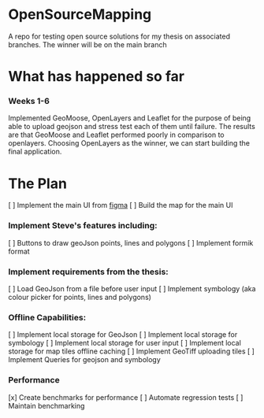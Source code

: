 # OpenSourceMapping
A repo for testing open source solutions for my thesis on associated branches. The winner will be on the main branch

# What has happened so far
### Weeks 1-6
Implemented GeoMoose, OpenLayers and Leaflet for the purpose of being able to upload geojson and stress test each of them until failure. 
The results are that GeoMoose and Leaflet performed poorly in comparison to openlayers. Choosing OpenLayers as the winner, we can start building the final application. 

# The Plan
[ ]  Implement the main UI from [figma](https://www.figma.com/file/Mi1rOnJrmOvQbkW3S5J6gL/Thesis-Mockup?node-id=0%3A1)
[ ]  Build the map for the main UI
### Implement Steve's features including: 
[ ]  Buttons to draw geoJson points, lines and polygons
[ ]  Implement formik format 

### Implement requirements from the thesis:
[ ]  Load GeoJson from a file before user input 
[ ]  Implement symbology (aka colour picker for points, lines and polygons)

### Offline Capabilities:
[ ]  Implement local storage for GeoJson
[ ]  Implement local storage for symbology
[ ]  Implement local storage for user input
[ ]  Implement local storage for map tiles offline caching
[ ]  Implement GeoTiff uploading tiles 
[ ]  Implement Queries for geojson and symbology

### Performance 
[x] Create benchmarks for performance
[ ]  Automate regression tests
[ ]  Maintain benchmarking 
